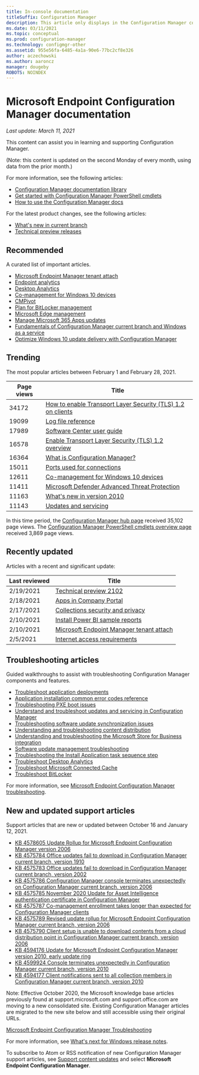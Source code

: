 ```yaml
---
title: In-console documentation
titleSuffix: Configuration Manager
description: This article only displays in the Configuration Manager console.
ms.date: 03/11/2021
ms.topic: conceptual
ms.prod: configuration-manager
ms.technology: configmgr-other
ms.assetid: 955e56fa-6485-4a1a-90e6-77bc2cf8e326
author: aczechowski
ms.author: aaroncz
manager: dougeby
ROBOTS: NOINDEX
---
```


<!-- 
- Feature 1357546
- This page displays in-console, under the Community workspace, Documentation node. 
- Don't use any relative links; must be full https://docs.microsoft.com and language neutral

All docs.ms links should include `?WT.mc_id=configmgr-console` campaign ID at the end for tracking links from the console.
-->

# Microsoft Endpoint Configuration Manager documentation

*Last update: March 11, 2021*

This content can assist you in learning and supporting Configuration Manager.

(Note: this content is updated on the second Monday of every month, using data from the prior month.)

For more information, see the following articles:

- [Configuration Manager documentation library](https://docs.microsoft.com/mem/configmgr?WT.mc_id=configmgr-console)
- [Get started with Configuration Manager PowerShell cmdlets](https://docs.microsoft.com/powershell/sccm/overview?WT.mc_id=configmgr-console)
- [How to use the Configuration Manager docs](https://docs.microsoft.com/mem/use-docs?WT.mc_id=configmgr-console)

For the latest product changes, see the following articles:<!-- 8625956 -->

- [What's new in current branch](https://docs.microsoft.com/mem/configmgr/core/plan-design/changes/whats-new-incremental-versions?WT.mc_id=configmgr-console)
- [Technical preview releases](https://docs.microsoft.com/mem/configmgr/core/get-started/technical-preview?WT.mc_id=configmgr-console)

## Recommended

A curated list of important articles.

- [Microsoft Endpoint Manager tenant attach](https://docs.microsoft.com/mem/configmgr/tenant-attach/?WT.mc_id=configmgr-console)
- [Endpoint analytics](https://docs.microsoft.com/mem/analytics/?WT.mc_id=configmgr-console)
- [Desktop Analytics](https://docs.microsoft.com/mem/configmgr/desktop-analytics/?WT.mc_id=configmgr-console)
- [Co-management for Windows 10 devices](https://docs.microsoft.com/mem/configmgr/comanage/?WT.mc_id=configmgr-console)
- [CMPivot](https://docs.microsoft.com/mem/configmgr/core/servers/manage/cmpivot?WT.mc_id=configmgr-console)
- [Plan for BitLocker management](https://docs.microsoft.com/mem/configmgr/protect/plan-design/bitlocker-management?WT.mc_id=configmgr-console)
- [Microsoft Edge management](https://docs.microsoft.com/mem/configmgr/apps/deploy-use/deploy-edge?WT.mc_id=configmgr-console)
- [Manage Microsoft 365 Apps updates](https://docs.microsoft.com/mem/configmgr/sum/deploy-use/manage-office-365-proplus-updates?WT.mc_id=configmgr-console)
- [Fundamentals of Configuration Manager current branch and Windows as a service](https://docs.microsoft.com/mem/configmgr/core/understand/configuration-manager-and-windows-as-service?WT.mc_id=configmgr-console)
- [Optimize Windows 10 update delivery with Configuration Manager](https://docs.microsoft.com/mem/configmgr/sum/deploy-use/optimize-windows-10-update-delivery?WT.mc_id=configmgr-console)

## Trending

The most popular articles between February 1 and February 28, 2021.

| Page views | Title |
|------------|-------|
| 34172 | [How to enable Transport Layer Security (TLS) 1.2 on clients](https://docs.microsoft.com/mem/configmgr/core/plan-design/security/enable-tls-1-2-client?WT.mc_id=configmgr-console) |
| 19099 | [Log file reference](https://docs.microsoft.com/mem/configmgr/core/plan-design/hierarchy/log-files?WT.mc_id=configmgr-console) |
| 17989 | [Software Center user guide](https://docs.microsoft.com/mem/configmgr/core/understand/software-center?WT.mc_id=configmgr-console) |
| 16578 | [Enable Transport Layer Security (TLS) 1.2 overview](https://docs.microsoft.com/mem/configmgr/core/plan-design/security/enable-tls-1-2?WT.mc_id=configmgr-console) |
| 16364 | [What is Configuration Manager?](https://docs.microsoft.com/mem/configmgr/core/understand/introduction?WT.mc_id=configmgr-console) |
| 15011 | [Ports used for connections](https://docs.microsoft.com/mem/configmgr/core/plan-design/hierarchy/ports?WT.mc_id=configmgr-console) |
| 12611 | [Co-management for Windows 10 devices](https://docs.microsoft.com/mem/configmgr/comanage/overview?WT.mc_id=configmgr-console) |
| 11411 | [Microsoft Defender Advanced Threat Protection](https://docs.microsoft.com/mem/configmgr/protect/deploy-use/defender-advanced-threat-protection?WT.mc_id=configmgr-console) |
| 11163 | [What's new in version 2010](https://docs.microsoft.com/mem/configmgr/core/plan-design/changes/whats-new-in-version-2010?WT.mc_id=configmgr-console) |
| 11143 | [Updates and servicing](https://docs.microsoft.com/mem/configmgr/core/servers/manage/updates?WT.mc_id=configmgr-console) |

In this time period, the [Configuration Manager hub page](https://docs.microsoft.com/mem/configmgr?WT.mc_id=configmgr-console) received 35,102 page views. The [Configuration Manager PowerShell cmdlets overview page](https://docs.microsoft.com/powershell/sccm/overview?WT.mc_id=configmgr-console) received 3,869 page views.

## Recently updated

Articles with a recent and significant update:

| Last reviewed | Title |
|---------------|-------|
| 2/19/2021 | [Technical preview 2102](https://docs.microsoft.com/mem/configmgr/core/get-started/2021/technical-preview-2102?WT.mc_id=configmgr-console) |
| 2/18/2021 | [Apps in Company Portal](https://docs.microsoft.com/mem/configmgr/comanage/company-portal?WT.mc_id=configmgr-console) |
| 2/17/2021 | [Collections security and privacy](https://docs.microsoft.com/mem/configmgr/core/clients/manage/collections/security-and-privacy-for-collections?WT.mc_id=configmgr-console) |
| 2/10/2021 | [Install Power BI sample reports](https://docs.microsoft.com/mem/configmgr/core/servers/manage/powerbi-sample-reports?WT.mc_id=configmgr-console) |
| 2/10/2021 | [Microsoft Endpoint Manager tenant attach](https://docs.microsoft.com/mem/configmgr/tenant-attach/device-sync-actions?WT.mc_id=configmgr-console) |
| 2/5/2021 | [Internet access requirements](https://docs.microsoft.com/mem/configmgr/core/plan-design/network/internet-endpoints?WT.mc_id=configmgr-console) |

## Troubleshooting articles

Guided walkthroughs to assist with troubleshooting Configuration Manager components and features.

- [Troubleshoot application deployments](https://docs.microsoft.com/mem/configmgr/apps/understand/app-deployment-technical-reference?WT.mc_id=configmgr-console)
- [Application installation common error codes reference](https://docs.microsoft.com/mem/configmgr/tenant-attach/app-install-error-reference?WT.mc_id=configmgr-console)
- [Troubleshooting PXE boot issues](https://docs.microsoft.com/troubleshoot/mem/configmgr/troubleshoot-pxe-boot-issues)
- [Understand and troubleshoot updates and servicing in Configuration Manager](https://docs.microsoft.com/troubleshoot/mem/configmgr/understand-troubleshoot-updates-servicing)
- [Troubleshooting software update synchronization issues](https://docs.microsoft.com/troubleshoot/mem/configmgr/troubleshoot-software-update-synchronization)
- [Understanding and troubleshooting content distribution](https://docs.microsoft.com/troubleshoot/mem/configmgr/content-distribution-introduction)
- [Understanding and troubleshooting the Microsoft Store for Business integration](https://docs.microsoft.com/mem/configmgr/apps/deploy-use/troubleshoot-microsoft-store-for-business-integration?WT.mc_id=configmgr-console)
- [Software update management troubleshooting](https://docs.microsoft.com/troubleshoot/mem/configmgr/troubleshoot-software-update-management)
- [Troubleshooting the Install Application task sequence step](https://docs.microsoft.com/troubleshoot/mem/configmgr/troubleshoot-install-application-step)
- [Troubleshoot Desktop Analytics](https://docs.microsoft.com/mem/configmgr/desktop-analytics/troubleshooting?WT.mc_id=configmgr-console)
- [Troubleshoot Microsoft Connected Cache](https://docs.microsoft.com/mem/configmgr/core/servers/deploy/configure/troubleshoot-microsoft-connected-cache?WT.mc_id=configmgr-console)
- [Troubleshoot BitLocker](https://docs.microsoft.com/mem/configmgr/protect/tech-ref/bitlocker/troubleshoot?WT.mc_id=configmgr-console)

For more information, see [Microsoft Endpoint Configuration Manager troubleshooting](https://docs.microsoft.com/troubleshoot/mem/configmgr/welcome-configuration-manager?WT.mc_id=configmgr-console).

## New and updated support articles

Support articles that are new or updated between October 16 and January 12, 2021.

- [KB 4578605 Update Rollup for Microsoft Endpoint Configuration Manager version 2006](https://support.microsoft.com/help/4578605)
- [KB 4575784 Office updates fail to download in Configuration Manager current branch, version 1910](https://support.microsoft.com/help/4575784)
- [KB 4575783 Office updates fail to download in Configuration Manager current branch, version 2002](https://support.microsoft.com/help/4575783)
- [KB 4575786 Configuration Manager console terminates unexpectedly on Configuration Manager current branch, version 2006](https://support.microsoft.com/help/4575786)
- [KB 4575785 November 2020 Update for Asset Intelligence authentication certificate in Configuration Manager](https://support.microsoft.com/help/4575785)
- [KB 4575787 Co-management enrollment takes longer than expected for Configuration Manager clients](https://support.microsoft.com/help/4575787)
- [KB 4575789 Revised update rollup for Microsoft Endpoint Configuration Manager current branch, version 2006](https://support.microsoft.com/help/4575789)
- [KB 4575790 Client setup is unable to download contents from a cloud distribution point in Configuration Manager current branch, version 2006](https://support.microsoft.com/help/4575790)
- [KB 4594176 Update for Microsoft Endpoint Configuration Manager version 2010, early update ring](https://support.microsoft.com/help/4594176)
- [KB 4599924 Console terminates unexpectedly in Configuration Manager current branch, version 2010](https://support.microsoft.com/help/4599924)
- [KB 4594177 Client notifications sent to all collection members in Configuration Manager current branch, version 2010](https://support.microsoft.com/help/4594177)

Note: Effective October 2020, the Microsoft knowledge base articles previously found at support.microsoft.com and support.office.com are moving to a new consolidated site. Existing Configuration Manager articles are migrated to the new site below and still accessible using their original URLs.

[Microsoft Endpoint Configuration Manager Troubleshooting](https://docs.microsoft.com/troubleshoot/mem/configmgr/welcome-configuration-manager?WT.mc_id=configmgr-console)

For more information, see [What's next for Windows release notes](https://techcommunity.microsoft.com/t5/windows-it-pro-blog/what-s-next-for-windows-release-notes/ba-p/1754399).

To subscribe to Atom or RSS notification of new Configuration Manager support articles, see [Support content updates](https://support.microsoft.com/help/4089498/) and select **Microsoft Endpoint Configuration Manager**.
